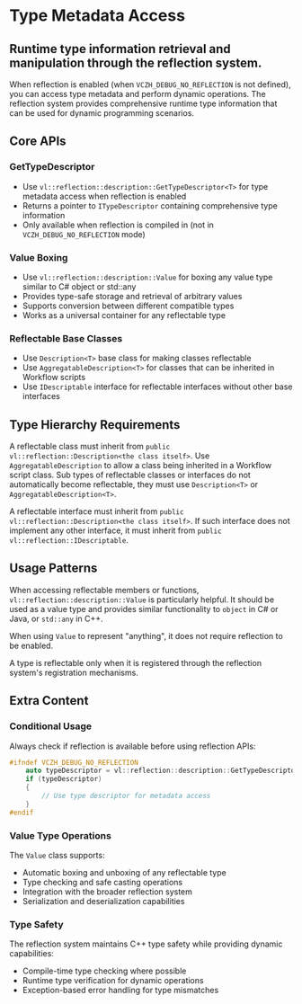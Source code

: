 # Type Metadata Access

## Runtime type information retrieval and manipulation through the reflection system.

When reflection is enabled (when `VCZH_DEBUG_NO_REFLECTION` is not defined), you can access type metadata and perform dynamic operations. The reflection system provides comprehensive runtime type information that can be used for dynamic programming scenarios.

## Core APIs

### GetTypeDescriptor
- Use `vl::reflection::description::GetTypeDescriptor<T>` for type metadata access when reflection is enabled
- Returns a pointer to `ITypeDescriptor` containing comprehensive type information
- Only available when reflection is compiled in (not in `VCZH_DEBUG_NO_REFLECTION` mode)

### Value Boxing
- Use `vl::reflection::description::Value` for boxing any value type similar to C# object or std::any
- Provides type-safe storage and retrieval of arbitrary values
- Supports conversion between different compatible types
- Works as a universal container for any reflectable type

### Reflectable Base Classes
- Use `Description<T>` base class for making classes reflectable
- Use `AggregatableDescription<T>` for classes that can be inherited in Workflow scripts
- Use `IDescriptable` interface for reflectable interfaces without other base interfaces

## Type Hierarchy Requirements

A reflectable class must inherit from `public vl::reflection::Description<the class itself>`.
Use `AggregatableDescription` to allow a class being inherited in a Workflow script class.
Sub types of reflectable classes or interfaces do not automatically become reflectable, they must use `Description<T>` or `AggregatableDescription<T>`.

A reflectable interface must inherit from `public vl::reflection::Description<the class itself>`.
If such interface does not implement any other interface, it must inherit from `public vl::reflection::IDescriptable`.

## Usage Patterns

When accessing reflectable members or functions, `vl::reflection::description::Value` is particularly helpful.
It should be used as a value type and provides similar functionality to `object` in C# or Java, or `std::any` in C++.

When using `Value` to represent "anything", it does not require reflection to be enabled.

A type is reflectable only when it is registered through the reflection system's registration mechanisms.

## Extra Content

### Conditional Usage

Always check if reflection is available before using reflection APIs:

```cpp
#ifndef VCZH_DEBUG_NO_REFLECTION
    auto typeDescriptor = vl::reflection::description::GetTypeDescriptor<MyClass>();
    if (typeDescriptor)
    {
        // Use type descriptor for metadata access
    }
#endif
```

### Value Type Operations

The `Value` class supports:
- Automatic boxing and unboxing of any reflectable type
- Type checking and safe casting operations
- Integration with the broader reflection system
- Serialization and deserialization capabilities

### Type Safety

The reflection system maintains C++ type safety while providing dynamic capabilities:
- Compile-time type checking where possible
- Runtime type verification for dynamic operations
- Exception-based error handling for type mismatches